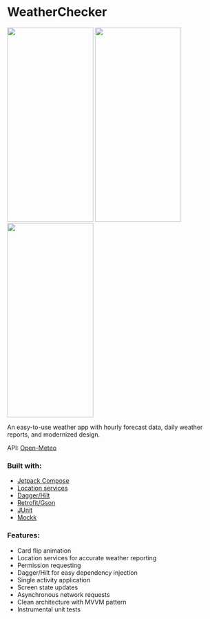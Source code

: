 <h1>WeatherChecker</h1>

<img src="https://github.com/user-attachments/assets/79849b38-acd6-4d05-ad9f-a8e1b7f63ca8" width="200dp" height="450dp"> <img src="https://github.com/user-attachments/assets/7544233d-7c58-4c60-993b-95e0b7b2cf73" width="200dp" height="450dp"> <img src="https://github.com/user-attachments/assets/d2b17dcd-e714-469f-98b9-ba21bd6ef695" width="200dp" height="450dp">

<p>An easy-to-use weather app with hourly forecast data, daily weather reports, and modernized design.</p>
<p>API: <a href="https://open-meteo.com/en/docs">Open-Meteo</a> </p>


<h3>
  Built with:
</h3>
    <ul>
      <p>
        <li><a href="https://developer.android.com/develop/ui/compose">Jetpack Compose</a></li>
        <li><a href="https://github.com/mockk/mockk">Location services</a></li>
        <li><a href="https://github.com/google/dagger">Dagger/Hilt</a></li>
        <li><a href="https://github.com/square/retrofit">Retrofit/Gson</a></li>
        <li><a href="https://junit.org/junit5/">JUnit</a></li>
        <li><a href="https://github.com/mockk/mockk">Mockk</a></li>
      </p>
    </ul>

<h3>
  Features:
</h3>
    <ul>
      <p>
        <li>Card flip animation</li>
        <li>Location services for accurate weather reporting</li>
        <li>Permission requesting</li>
        <li>Dagger/Hilt for easy dependency injection</li>
        <li>Single activity application</li>
        <li>Screen state updates</li>
        <li>Asynchronous network requests</li>
        <li>Clean architecture with MVVM pattern</li>
        <li>Instrumental unit tests</li>
      </p>
    </ul>
